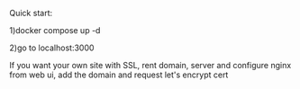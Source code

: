 Quick start:

1)docker compose up -d

2)go to localhost:3000

If you want your own site with SSL, rent domain, server and configure nginx from web ui, add the domain and request let's encrypt cert

